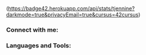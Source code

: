 (https://badge42.herokuapp.com/api/stats/tjennine?darkmode=true&privacyEmail=true&cursus=42cursus)

### Connect with me:


### Languages and Tools: